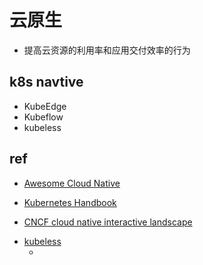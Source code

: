 # 云原生

+ 提高云资源的利用率和应用交付效率的行为



## k8s navtive

+ KubeEdge
+ Kubeflow
+ kubeless

## ref

+ [Awesome Cloud Native](https://jimmysong.io/awesome-cloud-native/)
+ [Kubernetes Handbook](https://jimmysong.io/kubernetes-handbook/cloud-native/quick-start.html)

+ [CNCF cloud native interactive landscape](https://landscape.cncf.io/?landscape=serverless)

<!-- details -->
+ [kubeless](https://github.com/kubeless/kubeless)
    + [](https://kubeless.io/docs/quick-start/)